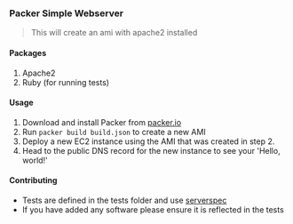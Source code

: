 ### Packer Simple Webserver
> This will create an ami with apache2 installed

#### Packages
1. Apache2
1. Ruby (for running tests)

#### Usage
1. Download and install Packer from [packer.io](http://packer.io)
2. Run `packer build build.json` to create a new AMI
3. Deploy a new EC2 instance using the AMI that was created in step 2.
4. Head to the public DNS record for the new instance to see your 'Hello, world!'

#### Contributing
* Tests are defined in the tests folder and use [serverspec](http://serverspec.org/)
* If you have added any software please ensure it is reflected in the tests